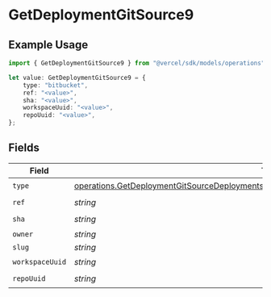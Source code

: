 # GetDeploymentGitSource9

## Example Usage

```typescript
import { GetDeploymentGitSource9 } from "@vercel/sdk/models/operations";

let value: GetDeploymentGitSource9 = {
    type: "bitbucket",
    ref: "<value>",
    sha: "<value>",
    workspaceUuid: "<value>",
    repoUuid: "<value>",
};
```

## Fields

| Field                                                                                                                                                                                                | Type                                                                                                                                                                                                 | Required                                                                                                                                                                                             | Description                                                                                                                                                                                          |
| ---------------------------------------------------------------------------------------------------------------------------------------------------------------------------------------------------- | ---------------------------------------------------------------------------------------------------------------------------------------------------------------------------------------------------- | ---------------------------------------------------------------------------------------------------------------------------------------------------------------------------------------------------- | ---------------------------------------------------------------------------------------------------------------------------------------------------------------------------------------------------- |
| `type`                                                                                                                                                                                               | [operations.GetDeploymentGitSourceDeploymentsResponse200ApplicationJSONResponseBody29Type](../../models/operations/getdeploymentgitsourcedeploymentsresponse200applicationjsonresponsebody29type.md) | :heavy_check_mark:                                                                                                                                                                                   | N/A                                                                                                                                                                                                  |
| `ref`                                                                                                                                                                                                | *string*                                                                                                                                                                                             | :heavy_check_mark:                                                                                                                                                                                   | N/A                                                                                                                                                                                                  |
| `sha`                                                                                                                                                                                                | *string*                                                                                                                                                                                             | :heavy_check_mark:                                                                                                                                                                                   | N/A                                                                                                                                                                                                  |
| `owner`                                                                                                                                                                                              | *string*                                                                                                                                                                                             | :heavy_minus_sign:                                                                                                                                                                                   | N/A                                                                                                                                                                                                  |
| `slug`                                                                                                                                                                                               | *string*                                                                                                                                                                                             | :heavy_minus_sign:                                                                                                                                                                                   | N/A                                                                                                                                                                                                  |
| `workspaceUuid`                                                                                                                                                                                      | *string*                                                                                                                                                                                             | :heavy_check_mark:                                                                                                                                                                                   | N/A                                                                                                                                                                                                  |
| `repoUuid`                                                                                                                                                                                           | *string*                                                                                                                                                                                             | :heavy_check_mark:                                                                                                                                                                                   | N/A                                                                                                                                                                                                  |
